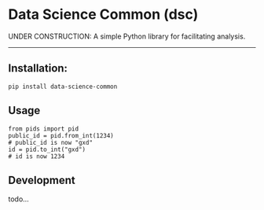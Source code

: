 # Data Science Common (dsc)

UNDER CONSTRUCTION: A simple Python library for facilitating analysis.

---

## Installation:

```aidl
pip install data-science-common
```

## Usage

```
from pids import pid
public_id = pid.from_int(1234)
# public_id is now "gxd"
id = pid.to_int("gxd")
# id is now 1234
```

## Development

todo...